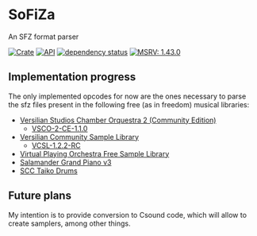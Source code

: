 # SoFiZa

An SFZ format parser

[![Crate](https://img.shields.io/crates/v/sofiza.svg)](https://crates.io/crates/sofiza)
[![API](https://docs.rs/sofiza/badge.svg)](https://docs.rs/sofiza/)
[![dependency status](https://deps.rs/crate/sofiza/0.1.2/status.svg)](https://deps.rs/crate/sofiza/0.1.2)
[![MSRV: 1.43.0](https://flat.badgen.net/badge/MSRV/1.43.0/purple)](https://blog.rust-lang.org/2020/04/23/Rust-1.43.0.html)


## Implementation progress

The only implemented opcodes for now are the ones necessary to parse the
sfz files present in the following free (as in freedom) musical libraries:

- [Versilian Studios Chamber Orquestra 2 (Community Edition)](https://vis.versilstudios.com/vsco-community.html)
  - [VSCO-2-CE-1.1.0](https://github.com/sgossner/VSCO-2-CE)
- [Versilian Community Sample Library](https://vis.versilstudios.com/vcsl.html)
  - [VCSL-1.2.2-RC](https://github.com/sgossner/VCSL)
- [Virtual Playing Orchestra Free Sample Library](http://virtualplaying.com/)
- [Salamander Grand Piano v3](https://musical-artifacts.com/artifacts/3)
- [SCC Taiko Drums](http://www.schristiancollins.com/vi-percussion.php)


## Future plans

My intention is to provide conversion to Csound code, which will allow to
create samplers, among other things.
